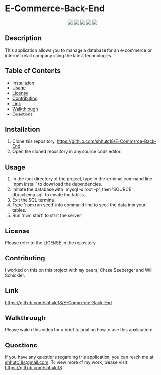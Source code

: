 # E-Commerce-Back-End

<p align="center">
    <img src="https://img.shields.io/badge/Javascript-yellow" />
    <img src="https://img.shields.io/badge/-Express.js-green" />
    <img src="https://img.shields.io/badge/-Sequelize-red" >
    <img src="https://img.shields.io/badge/-mySQL-blue" >
    <img src="https://img.shields.io/badge/-ScreenCastify-lightgrey" />
</p>

## Description

This application allows you to manage a database for an e-commerce or internet retail company using the latest technologies.

## Table of Contents

- [Installation](#installation)
- [Usage](#usage)
- [License](#license)
- [Contributing](#contributing)
- [Link](#link)
- [Walkthrough](#walkthrough)
- [Questions](#questions)

## Installation

1. Clone this repository: https://github.com/shhutc18/E-Commerce-Back-End
2. Open the cloned repository in any source code editor.

## Usage

1. In the root directory of the project, type in the terminal command line 'npm install' to download the dependencies.
2. Initiate the database with 'mysql -u root -p', then 'SOURCE db/schema.sql' to create the tables.
3. Exit the SQL terminal.
4. Type 'npm run seed' into command line to seed the data into your tables.
5. Run 'npm start' to start the server!

## License

Please refer to the LICENSE in the repository.

## Contributing

I worked on this on this project with my peers, Chase Seeberger and Will Schickler.

## Link

https://github.com/shhutc18/E-Commerce-Back-End

## Walkthrough

Please watch this video for a brief tutorial on how to use this application: 
<!-- Insert walkthrough video -->

## Questions

If you have any questions regarding this application, you can reach me at shhutc18@gmail.com. To view more of my work, please visit https://github.com/shhutc18.